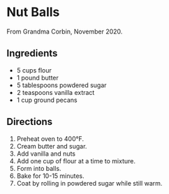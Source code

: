 # Nut Balls

From Grandma Corbin, November 2020.

## Ingredients

- 5 cups flour
- 1 pound butter
- 5 tablespoons powdered sugar
- 2 teaspoons vanilla extract
- 1 cup ground pecans

## Directions

1. Preheat oven to 400°F.
1. Cream butter and sugar.
1. Add vanilla and nuts
1. Add one cup of flour at a time to mixture.
1. Form into balls.
1. Bake for 10-15 minutes.
1. Coat by rolling in powdered sugar while still warm.
